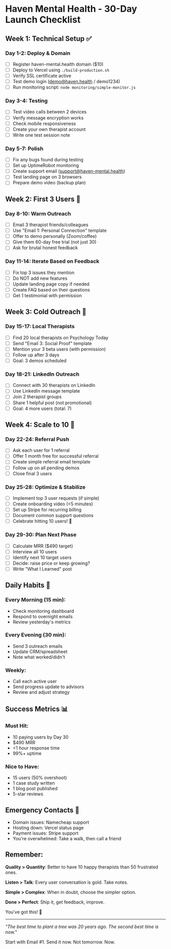 # Haven Mental Health - 30-Day Launch Checklist

## Week 1: Technical Setup ✅

### Day 1-2: Deploy & Domain
- [ ] Register haven-mental.health domain ($10)
- [ ] Deploy to Vercel using `./build-production.sh`
- [ ] Verify SSL certificate active
- [ ] Test demo login (demo@haven.health / demo1234)
- [ ] Run monitoring script: `node monitoring/simple-monitor.js`

### Day 3-4: Testing
- [ ] Test video calls between 2 devices
- [ ] Verify message encryption works
- [ ] Check mobile responsiveness
- [ ] Create your own therapist account
- [ ] Write one test session note

### Day 5-7: Polish
- [ ] Fix any bugs found during testing
- [ ] Set up UptimeRobot monitoring
- [ ] Create support email (support@haven-mental.health)
- [ ] Test landing page on 3 browsers
- [ ] Prepare demo video (backup plan)

## Week 2: First 3 Users 🎯

### Day 8-10: Warm Outreach
- [ ] Email 3 therapist friends/colleagues
- [ ] Use "Email 1: Personal Connection" template
- [ ] Offer to demo personally (Zoom/coffee)
- [ ] Give them 60-day free trial (not just 30)
- [ ] Ask for brutal honest feedback

### Day 11-14: Iterate Based on Feedback
- [ ] Fix top 3 issues they mention
- [ ] Do NOT add new features
- [ ] Update landing page copy if needed
- [ ] Create FAQ based on their questions
- [ ] Get 1 testimonial with permission

## Week 3: Cold Outreach 📧

### Day 15-17: Local Therapists
- [ ] Find 20 local therapists on Psychology Today
- [ ] Send "Email 3: Social Proof" template
- [ ] Mention your 3 beta users (with permission)
- [ ] Follow up after 3 days
- [ ] Goal: 3 demos scheduled

### Day 18-21: LinkedIn Outreach
- [ ] Connect with 30 therapists on LinkedIn
- [ ] Use LinkedIn message template
- [ ] Join 2 therapist groups
- [ ] Share 1 helpful post (not promotional)
- [ ] Goal: 4 more users (total: 7)

## Week 4: Scale to 10 💪

### Day 22-24: Referral Push
- [ ] Ask each user for 1 referral
- [ ] Offer 1 month free for successful referral
- [ ] Create simple referral email template
- [ ] Follow up on all pending demos
- [ ] Close final 3 users

### Day 25-28: Optimize & Stabilize
- [ ] Implement top 3 user requests (if simple)
- [ ] Create onboarding video (<5 minutes)
- [ ] Set up Stripe for recurring billing
- [ ] Document common support questions
- [ ] Celebrate hitting 10 users! 🎉

### Day 29-30: Plan Next Phase
- [ ] Calculate MRR ($490 target)
- [ ] Interview all 10 users
- [ ] Identify next 10 target users
- [ ] Decide: raise price or keep growing?
- [ ] Write "What I Learned" post

## Daily Habits 📅

### Every Morning (15 min):
- Check monitoring dashboard
- Respond to overnight emails
- Review yesterday's metrics

### Every Evening (30 min):
- Send 3 outreach emails
- Update CRM/spreadsheet
- Note what worked/didn't

### Weekly:
- Call each active user
- Send progress update to advisors
- Review and adjust strategy

## Success Metrics 📊

### Must Hit:
- 10 paying users by Day 30
- $490 MRR
- <1 hour response time
- 99%+ uptime

### Nice to Have:
- 15 users (50% overshoot)
- 1 case study written
- 1 blog post published
- 5-star reviews

## Emergency Contacts 🚨

- Domain issues: Namecheap support
- Hosting down: Vercel status page
- Payment issues: Stripe support
- You're overwhelmed: Take a walk, then call a friend

## Remember:

**Quality > Quantity**: Better to have 10 happy therapists than 50 frustrated ones.

**Listen > Talk**: Every user conversation is gold. Take notes.

**Simple > Complex**: When in doubt, choose the simpler option.

**Done > Perfect**: Ship it, get feedback, improve.

You've got this! 🚀

---

*"The best time to plant a tree was 20 years ago. The second best time is now."*

Start with Email #1. Send it now. Not tomorrow. Now.